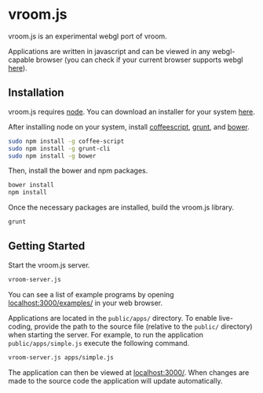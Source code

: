 # vroom.js

vroom.js is an experimental webgl port of vroom. 

Applications are written in javascript and can be viewed in any webgl-capable
browser (you can check if your current browser supports webgl
[here][webgl-check]).

[webgl-check]: http://doesmybrowsersupportwebgl.com


## Installation

vroom.js requires [node][node]. You can download an installer for
your system [here][node-download].

After installing node on your system, install [coffeescript][coffeescript], 
[grunt][grunt], and [bower][bower].

   ```sh
   sudo npm install -g coffee-script
   sudo npm install -g grunt-cli
   sudo npm install -g bower
   ```

Then, install the bower and npm packages.

   ```sh
   bower install
   npm install
   ```

Once the necessary packages are installed, build the vroom.js library.

   ```sh
   grunt
   ```

[node]: http://nodejs.org
[node-download]: http://nodejs.org/download/

[coffeescript]: http://coffeescript.org
[grunt]: http://gruntjs.com
[bower]: http://bower.io


## Getting Started

Start the vroom.js server.

   ```sh
   vroom-server.js
   ```

You can see a list of example programs by opening
[localhost:3000/examples/](http://localhost:3000/examples/) in your web browser.

Applications are located in the `public/apps/` directory.  To enable
live-coding, provide the path to the source file (relative to the `public/`
directory) when starting the server. For example, to run the application
`public/apps/simple.js` execute the following command.

   ```sh
   vroom-server.js apps/simple.js
   ```

The application can then be viewed at [localhost:3000/](http://localhost:3000/). When
changes are made to the source code the application will update automatically. 
